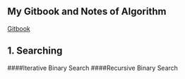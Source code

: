 ## My Gitbook and Notes of Algorithm

[Gitbook](https://app.gitbook.com/@bhyean/s/algorithm/)

## 1. Searching
####Iterative Binary Search
####Recursive Binary Search